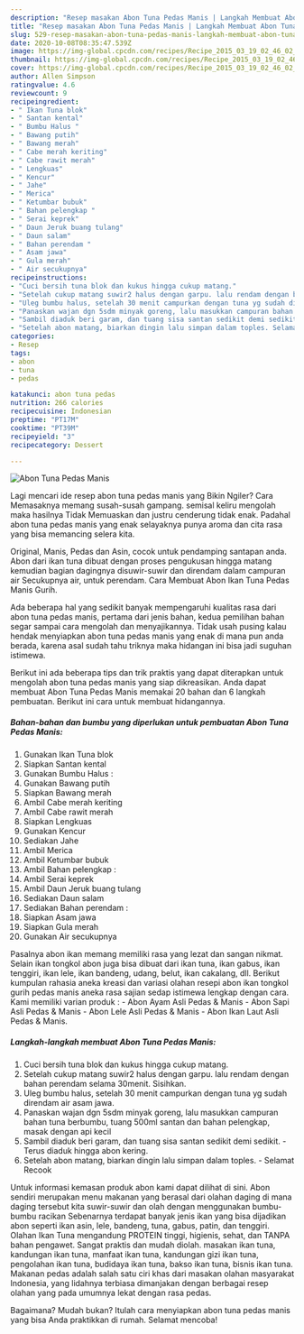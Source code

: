 ```yaml
---
description: "Resep masakan Abon Tuna Pedas Manis | Langkah Membuat Abon Tuna Pedas Manis Yang Enak Dan Mudah"
title: "Resep masakan Abon Tuna Pedas Manis | Langkah Membuat Abon Tuna Pedas Manis Yang Enak Dan Mudah"
slug: 529-resep-masakan-abon-tuna-pedas-manis-langkah-membuat-abon-tuna-pedas-manis-yang-enak-dan-mudah
date: 2020-10-08T08:35:47.539Z
image: https://img-global.cpcdn.com/recipes/Recipe_2015_03_19_02_46_02_283_9c7c4e34916dc3f16bd9/751x532cq70/abon-tuna-pedas-manis-foto-resep-utama.jpg
thumbnail: https://img-global.cpcdn.com/recipes/Recipe_2015_03_19_02_46_02_283_9c7c4e34916dc3f16bd9/751x532cq70/abon-tuna-pedas-manis-foto-resep-utama.jpg
cover: https://img-global.cpcdn.com/recipes/Recipe_2015_03_19_02_46_02_283_9c7c4e34916dc3f16bd9/751x532cq70/abon-tuna-pedas-manis-foto-resep-utama.jpg
author: Allen Simpson
ratingvalue: 4.6
reviewcount: 9
recipeingredient:
- " Ikan Tuna blok"
- " Santan kental"
- " Bumbu Halus "
- " Bawang putih"
- " Bawang merah"
- " Cabe merah keriting"
- " Cabe rawit merah"
- " Lengkuas"
- " Kencur"
- " Jahe"
- " Merica"
- " Ketumbar bubuk"
- " Bahan pelengkap "
- " Serai keprek"
- " Daun Jeruk buang tulang"
- " Daun salam"
- " Bahan perendam "
- " Asam jawa"
- " Gula merah"
- " Air secukupnya"
recipeinstructions:
- "Cuci bersih tuna blok dan kukus hingga cukup matang."
- "Setelah cukup matang suwir2 halus dengan garpu. lalu rendam dengan bahan perendam selama 30menit. Sisihkan."
- "Uleg bumbu halus, setelah 30 menit campurkan dengan tuna yg sudah direndam air asam jawa."
- "Panaskan wajan dgn 5sdm minyak goreng, lalu masukkan campuran bahan tuna berbumbu, tuang 500ml santan dan bahan pelengkap,  masak dengan api kecil"
- "Sambil diaduk beri garam, dan tuang sisa santan sedikit demi sedikit. Terus diaduk hingga abon kering."
- "Setelah abon matang, biarkan dingin lalu simpan dalam toples. Selamat Recook"
categories:
- Resep
tags:
- abon
- tuna
- pedas

katakunci: abon tuna pedas 
nutrition: 266 calories
recipecuisine: Indonesian
preptime: "PT17M"
cooktime: "PT39M"
recipeyield: "3"
recipecategory: Dessert

---
```



![Abon Tuna Pedas Manis](https://img-global.cpcdn.com/recipes/Recipe_2015_03_19_02_46_02_283_9c7c4e34916dc3f16bd9/751x532cq70/abon-tuna-pedas-manis-foto-resep-utama.jpg)

Lagi mencari ide resep abon tuna pedas manis yang Bikin Ngiler? Cara Memasaknya memang susah-susah gampang. semisal keliru mengolah maka hasilnya Tidak Memuaskan dan justru cenderung tidak enak. Padahal abon tuna pedas manis yang enak selayaknya punya aroma dan cita rasa yang bisa memancing selera kita.

Original, Manis, Pedas dan Asin, cocok untuk pendamping santapan anda. Abon dari ikan tuna dibuat dengan proses pengukusan hingga matang kemudian bagian dagingnya disuwir-suwir dan direndam dalam campuran air Secukupnya air, untuk perendam. Cara Membuat Abon Ikan Tuna Pedas Manis Gurih.

Ada beberapa hal yang sedikit banyak mempengaruhi kualitas rasa dari abon tuna pedas manis, pertama dari jenis bahan, kedua pemilihan bahan segar sampai cara mengolah dan menyajikannya. Tidak usah pusing kalau hendak menyiapkan abon tuna pedas manis yang enak di mana pun anda berada, karena asal sudah tahu triknya maka hidangan ini bisa jadi suguhan istimewa.


Berikut ini ada beberapa tips dan trik praktis yang dapat diterapkan untuk mengolah abon tuna pedas manis yang siap dikreasikan. Anda dapat membuat Abon Tuna Pedas Manis memakai 20 bahan dan 6 langkah pembuatan. Berikut ini cara untuk membuat hidangannya.

<!--inarticleads1-->

##### Bahan-bahan dan bumbu yang diperlukan untuk pembuatan Abon Tuna Pedas Manis:

1. Gunakan  Ikan Tuna blok
1. Siapkan  Santan kental
1. Gunakan  Bumbu Halus :
1. Gunakan  Bawang putih
1. Siapkan  Bawang merah
1. Ambil  Cabe merah keriting
1. Ambil  Cabe rawit merah
1. Siapkan  Lengkuas
1. Gunakan  Kencur
1. Sediakan  Jahe
1. Ambil  Merica
1. Ambil  Ketumbar bubuk
1. Ambil  Bahan pelengkap :
1. Ambil  Serai keprek
1. Ambil  Daun Jeruk buang tulang
1. Sediakan  Daun salam
1. Sediakan  Bahan perendam :
1. Siapkan  Asam jawa
1. Siapkan  Gula merah
1. Gunakan  Air secukupnya


Pasalnya abon ikan memang memiliki rasa yang lezat dan sangan nikmat. Selain ikan tongkol abon juga bisa dibuat dari ikan tuna, ikan gabus, ikan tenggiri, ikan lele, ikan bandeng, udang, belut, ikan cakalang, dll. Berikut kumpulan rahasia aneka kreasi dan variasi olahan resepi abon ikan tongkol gurih pedas manis aneka rasa sajian sedap istimewa lengkap dengan cara. Kami memiliki varian produk : - Abon Ayam Asli Pedas &amp; Manis - Abon Sapi Asli Pedas &amp; Manis - Abon Lele Asli Pedas &amp; Manis - Abon Ikan Laut Asli Pedas &amp; Manis. 

<!--inarticleads2-->

##### Langkah-langkah membuat Abon Tuna Pedas Manis:

1. Cuci bersih tuna blok dan kukus hingga cukup matang.
1. Setelah cukup matang suwir2 halus dengan garpu. lalu rendam dengan bahan perendam selama 30menit. Sisihkan.
1. Uleg bumbu halus, setelah 30 menit campurkan dengan tuna yg sudah direndam air asam jawa.
1. Panaskan wajan dgn 5sdm minyak goreng, lalu masukkan campuran bahan tuna berbumbu, tuang 500ml santan dan bahan pelengkap,  masak dengan api kecil
1. Sambil diaduk beri garam, dan tuang sisa santan sedikit demi sedikit. - Terus diaduk hingga abon kering.
1. Setelah abon matang, biarkan dingin lalu simpan dalam toples. - Selamat Recook


Untuk informasi kemasan produk abon kami dapat dilihat di sini. Abon sendiri merupakan menu makanan yang berasal dari olahan daging di mana daging tersebut kita suwir-suwir dan olah dengan menggunakan bumbu-bumbu racikan Sebenarnya terdapat banyak jenis ikan yang bisa dijadikan abon seperti ikan asin, lele, bandeng, tuna, gabus, patin, dan tenggiri. Olahan Ikan Tuna mengandung PROTEIN tinggi, higienis, sehat, dan TANPA bahan pengawet. Sangat praktis dan mudah diolah. masakan ikan tuna, kandungan ikan tuna, manfaat ikan tuna, kandungan gizi ikan tuna, pengolahan ikan tuna, budidaya ikan tuna, bakso ikan tuna, bisnis ikan tuna. Makanan pedas adalah salah satu ciri khas dari masakan olahan masyarakat Indonesia, yang lidahnya terbiasa dimanjakan dengan berbagai resep olahan yang pada umumnya lekat dengan rasa pedas. 

Bagaimana? Mudah bukan? Itulah cara menyiapkan abon tuna pedas manis yang bisa Anda praktikkan di rumah. Selamat mencoba!
